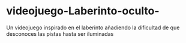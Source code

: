 # videojuego-Laberinto-oculto-
Un videojuego inspirado en el laberinto añadiendo la dificultad de que desconoces las pistas hasta ser iluminadas
